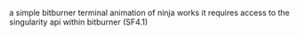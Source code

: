 a simple bitburner terminal animation of ninja works it
requires access to the singularity api within bitburner (SF4.1)
